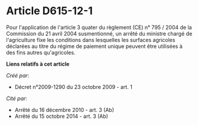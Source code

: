 # Article D615-12-1

Pour l'application de l'article 3 quater du règlement (CE) n° 795 / 2004 de la Commission du 21 avril 2004 susmentionné, un
arrêté du ministre chargé de l'agriculture fixe les conditions dans lesquelles les surfaces agricoles déclarées au titre du
régime de paiement unique peuvent être utilisées à des fins autres qu'agricoles.

**Liens relatifs à cet article**

_Créé par_:

  - Décret n°2009-1290 du 23 octobre 2009 - art. 1

_Cité par_:

  - Arrêté du 16 décembre 2010 - art. 3 (Ab)
  - Arrêté du 15 octobre 2014 - art. 3 (Ab)
